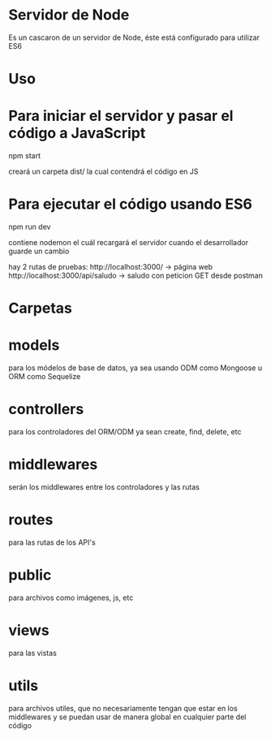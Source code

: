 # Servidor de Node

Es un cascaron de un servidor de Node, éste está configurado para utilizar ES6

# Uso

# Para iniciar el servidor y pasar el código a JavaScript

npm start

creará un carpeta dist/ la cual contendrá el código en JS

# Para ejecutar el código usando ES6

npm run dev

contiene nodemon el cuál recargará el servidor cuando el desarrollador guarde un cambio

hay 2 rutas de pruebas:
http://localhost:3000/ -> página web
http://localhost:3000/api/saludo -> saludo con peticion GET desde postman

# Carpetas

# models

para los módelos de base de datos, ya sea usando ODM como Mongoose u ORM como Sequelize

# controllers

para los controladores del ORM/ODM ya sean create, find, delete, etc

# middlewares

serán los middlewares entre los controladores y las rutas

# routes

para las rutas de los API's

# public

para archivos como imágenes, js, etc

# views

para las vistas

# utils

para archivos utiles, que no necesariamente tengan que estar en los middlewares y se puedan usar de manera global en cualquier parte del código

